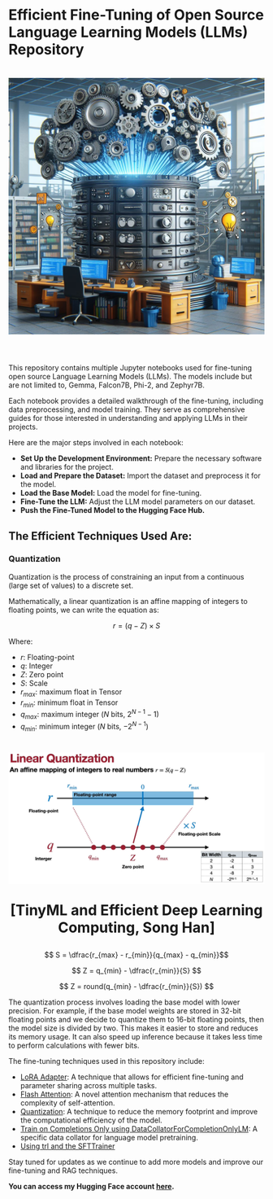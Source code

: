 # Efficient Fine-Tuning of Open Source Language Learning Models (LLMs) Repository

<h1 align="center">
<img src="https://raw.githubusercontent.com/menouarazib/llm/7d1aeb95fa034ddbbaecfe988a8988331c2770f3/finetuning_llms.jpg" width="800">
</h1><br>

This repository contains multiple Jupyter notebooks used for fine-tuning open source Language Learning Models (LLMs). The models include but are not limited to, Gemma, Falcon7B, Phi-2, and Zephyr7B.

Each notebook provides a detailed walkthrough of the fine-tuning, including data preprocessing, and model training. They serve as comprehensive guides for those interested in understanding and applying LLMs in their projects.

Here are the major steps involved in each notebook:
- **Set Up the Development Environment:** Prepare the necessary software and libraries for the project.
- **Load and Prepare the Dataset:** Import the dataset and preprocess it for the model.
- **Load the Base Model:** Load the model for fine-tuning.
- **Fine-Tune the LLM:** Adjust the LLM model parameters on our dataset.
- **Push the Fine-Tuned Model to the Hugging Face Hub.**

## The Efficient Techniques Used Are:
### Quantization
Quantization is the process of constraining an input from a continuous (large set of values) to a discrete set.

Mathematically, a linear quantization is an affine mapping of integers to floating points, we can write the equation as:

$$ r = (q - Z) \times S $$

Where:
- $r:$ Floating-point
- $q:$ Integer
- $Z:$ Zero point
- $S:$ Scale
- $r_{max}:$ maximum float in Tensor
- $r_{min}:$ minimum float in Tensor
- $q_{max}:$ maximum integer ($N$ bits, $2^{N-1} -1$)
- $q_{min}:$ minimum integer ($N$ bits, $-2^{N-1}$)


<h1 align="center">
<img src="https://raw.githubusercontent.com/menouarazib/llm/bb58c13bf0725015feba8efabc15ef17bfec105f/quantization.PNG" width="800">
  
[TinyML and Efficient Deep Learning Computing, Song Han]
</h1><be>

$$ S = \dfrac{r_{max} - r_{min}}{q_{max} - q_{min}}$$

$$ Z = q_{min} - \dfrac{r_{min}}{S} $$

$$ Z = round(q_{min} - \dfrac{r_{min}}{S}) $$

The quantization process involves loading the base model with lower precision. For example, if the base model weights are stored in 32-bit floating points and we decide to quantize them to 16-bit floating points, then the model size is divided by two. This makes it easier to store and reduces its memory usage. It can also speed up inference because it takes less time to perform calculations with fewer bits.





The fine-tuning techniques used in this repository include:

- [LoRA Adapter](https://huggingface.co/papers/2305.14314): A technique that allows for efficient fine-tuning and parameter sharing across multiple tasks.
- [Flash Attention](https://huggingface.co/docs/text-generation-inference/conceptual/flash_attention): A novel attention mechanism that reduces the complexity of self-attention.
- [Quantization](https://huggingface.co/docs/transformers/main/en/quantization): A technique to reduce the memory footprint and improve the computational efficiency of the model.
- [Train on Completions Only using DataCollatorForCompletionOnlyLM](https://huggingface.co/transformers/main_classes/data_collator.html): A specific data collator for language model pretraining.
- [Using trl and the SFTTrainer](https://huggingface.co/docs/trl/sft_trainer)

Stay tuned for updates as we continue to add more models and improve our fine-tuning and RAG techniques.

**You can access my Hugging Face account [here](https://huggingface.co/Menouar).**
